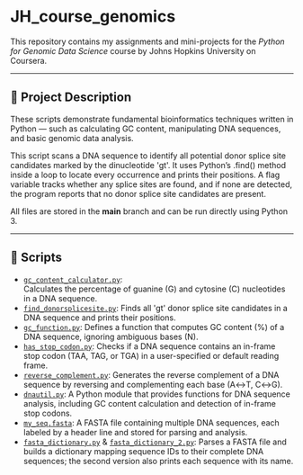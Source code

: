 # JH_course_genomics

This repository contains my assignments and mini-projects for the *Python for Genomic Data Science* course by Johns Hopkins University on Coursera.

---

## 📘 Project Description

These scripts demonstrate fundamental bioinformatics techniques written in Python — such as calculating GC content, manipulating DNA sequences, and basic genomic data analysis.

This script scans a DNA sequence to identify all potential donor splice site candidates marked by the dinucleotide 'gt'.
It uses Python’s .find() method inside a loop to locate every occurrence and prints their positions.
A flag variable tracks whether any splice sites are found, and if none are detected, the program reports that no donor splice site candidates are present.

All files are stored in the **main** branch and can be run directly using Python 3.  

---

## 🧬 Scripts

- [`gc_content_calculator.py`](gc_content_calculator.py):  
  Calculates the percentage of guanine (G) and cytosine (C) nucleotides in a DNA sequence.
- [`find_donorsplicesite.py`](find_donorsplicesite.py):
  Finds all 'gt' donor splice site candidates in a DNA sequence and prints their positions.
- [`gc_function.py`](gc_function.py):
  Defines a function that computes GC content (%) of a DNA sequence, ignoring ambiguous bases (N).
- [`has_stop_codon.py`](has_stop_codon.py):
  Checks if a DNA sequence contains an in-frame stop codon (TAA, TAG, or TGA) in a user-specified or default reading frame.
- [`reverse_complement.py`](reverse_complement.py):
  Generates the reverse complement of a DNA sequence by reversing and complementing each base (A↔T, C↔G).
- [`dnautil.py`](dnautil.py):
  A Python module that provides functions for DNA sequence analysis, including GC content calculation and detection of in-frame stop codons.
- [`my_seq.fasta`](my_seq.fasta):
  A FASTA file containing multiple DNA sequences, each labeled by a header line and stored for parsing and analysis.
- [`fasta_dictionary.py`](fasta_dictionary.py) & [`fasta_dictionary_2.py`](fasta_dictionary_2.py):
  Parses a FASTA file and builds a dictionary mapping sequence IDs to their complete DNA sequences; the second version also prints each sequence with its name.
    

  
